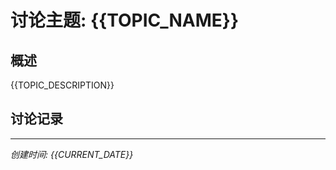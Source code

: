 # 讨论主题: {{TOPIC_NAME}}

## 概述
{{TOPIC_DESCRIPTION}}

## 讨论记录
<!--
每次讨论记录格式：
### D01 - YYYY-MM-DD HH:MM:SS
**问题**: [讨论的具体问题]
**结论**: [达成的结论或决策]

编号格式: D01, D02, D03...（D = Discussion）
-->

---
*创建时间: {{CURRENT_DATE}}*